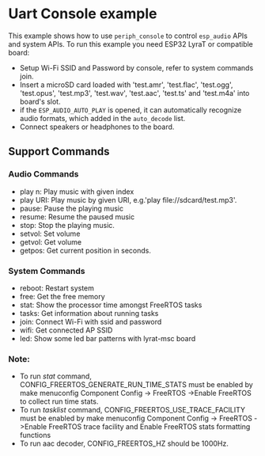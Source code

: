 # Uart Console example
This example shows how to use `periph_console` to control `esp_audio` APIs and system APIs.
To run this example you need ESP32 LyraT or compatible board:

- Setup Wi-Fi SSID and Password by console, refer to system commands join.
- Insert a microSD card loaded with 'test.amr', 'test.flac', 'test.ogg', 'test.opus', 'test.mp3', 'test.wav', 'test.aac', 'test.ts' and 'test.m4a' into board's slot.
- if the `ESP_AUDIO_AUTO_PLAY` is opened, it can automatically recognize audio formats, which added in the `auto_decode` list.
- Connect speakers or headphones to the board.

## Support Commands
### Audio Commands
- play n: Play music with given index
- play URI: Play music by given URI, e.g.'play file://sdcard/test.mp3'.
- pause: Pause the playing music
- resume: Resume the paused music
- stop: Stop the playing music.
- setvol: Set volume
- getvol: Get volume
- getpos: Get current position in seconds.

### System Commands
- reboot: Restart system
- free: Get the free memory
- stat: Show the processor time amongst FreeRTOS tasks
- tasks: Get information about running tasks
- join: Connect Wi-Fi with ssid and password
- wifi: Get connected AP SSID
- led: Show some led bar patterns with lyrat-msc board

### Note:
- To run _stat_ command, CONFIG_FREERTOS_GENERATE_RUN_TIME_STATS must be enabled by make menuconfig Component Config -> FreeRTOS ->Enable FreeRTOS to collect run time stats.
- To run _tasklist_ command, CONFIG_FREERTOS_USE_TRACE_FACILITY must be enabled by make menuconfig Component Config -> FreeRTOS ->Enable FreeRTOS trace facility and Enable FreeRTOS stats formatting functions
- To run aac decoder, CONFIG_FREERTOS_HZ should be 1000Hz.


